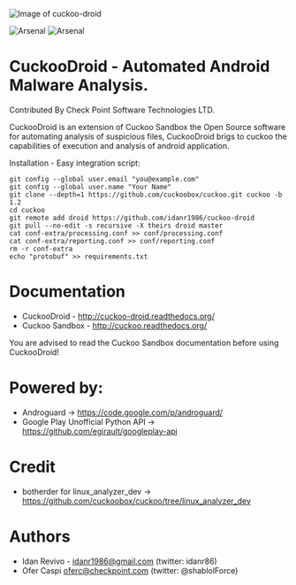 ![Image of cuckoo-droid](https://github.com/idanr1986/cuckoo-droid/blob/master/documentation/book/src/_images/logo/cuckoo.png?raw=true)

![Arsenal](https://www.toolswatch.org/badges/arsenal/2015.svg)
![Arsenal](https://www.toolswatch.org/badges/arsenal/2016.svg)

CuckooDroid - Automated Android Malware Analysis.
=================================================
Contributed By Check Point Software Technologies LTD.

CuckooDroid is an extension of Cuckoo Sandbox the Open Source software for automating analysis of suspicious files, CuckooDroid brigs to cuckoo the capabilities of execution and analysis of android application.

Installation - Easy integration script:

    git config --global user.email "you@example.com"
    git config --global user.name "Your Name"
    git clone --depth=1 https://github.com/cuckoobox/cuckoo.git cuckoo -b 1.2
    cd cuckoo
    git remote add droid https://github.com/idanr1986/cuckoo-droid
    git pull --no-edit -s recursive -X theirs droid master 
    cat conf-extra/processing.conf >> conf/processing.conf
    cat conf-extra/reporting.conf >> conf/reporting.conf
    rm -r conf-extra
    echo "protobuf" >> requirements.txt

Documentation
=============
- CuckooDroid - http://cuckoo-droid.readthedocs.org/
- Cuckoo Sandbox - http://cuckoo.readthedocs.org/

You are advised to read the Cuckoo Sandbox documentation before using CuckooDroid!

Powered by:
===========
- Androguard -> https://code.google.com/p/androguard/
- Google Play Unofficial Python API -> https://github.com/egirault/googleplay-api

Credit 
======
- botherder for linux_analyzer_dev -> https://github.com/cuckoobox/cuckoo/tree/linux_analyzer_dev

Authors
=======
- Idan Revivo - idanr1986@gmail.com (twitter: idanr86)
- Ofer Caspi oferc@checkpoint.com (twitter: @shablolForce)
